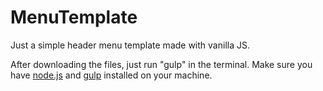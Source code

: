 # MenuTemplate
Just a simple header menu template made with vanilla JS.

After downloading the files, just run "gulp" in the terminal. Make sure you have [node.js](https://nodejs.org/en/) and [gulp](https://gulpjs.com/) installed on your machine.

